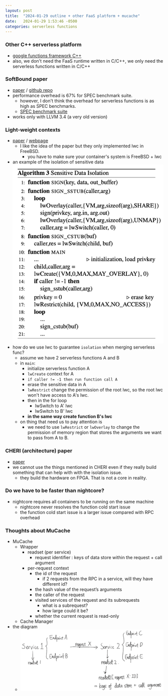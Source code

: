 ```yaml
---
layout: post
title:  "2024-01-29 outline + other FaaS platform + mucache"
date:   2024-01-29 1:53:46 -0500
categories: serverless functions
---
```


### Other C++ serverless platform
- [google functions framework C++](https://github.com/GoogleCloudPlatform/functions-framework-cpp)
- also, we don't need the FaaS runtime written in C/C++, we only need the serverless functions written in C/C++

### SoftBound paper
- [paper](https://llvm.org/pubs/2009-06-PLDI-SoftBound.pdf) / [github repo](https://github.com/santoshn/softboundcets-34)
- performance overhead is 67% for SPEC benchmark suite. 
	+ however, I don't think the overhead for serverless functions is as high as SPEC benchmarks.
	+ [SPEC benchmark suite](https://www.spec.org/cpu2017/Docs/overview.html#suites)
- works only with LLVM 3.4 (a very old version)

### Light-weight contexts
- [paper](https://www.usenix.org/system/files/conference/osdi16/osdi16-litton.pdf) / [webpage](https://www.cs.umd.edu/projects/lwc/)
	+ I like the idea of the paper but they only implemented lwc in FreeBSD.
		* you have to make sure your container's system is FreeBSD + lwc
- an example of the isolation of sensitive data
![s1](/assets/2024-01-29/s1.png)
- how do we use lwc to guarantee `isolation` when merging serverless func?
	+ assume we have 2 serverless functions A and B
	+ in `main`:
		* initialize serverless function A
		* `lwCreate` context for A
		* `if caller != -1 then run function call A`
		* erase the sensitive data in A
		* `lwRestrict` change the permission of the root lwc, so the root lwc won't have access to A's lwc.
		* then in the for loop
			- lwSwitch to A' lwc
			- lwSwitch to B' lwc
		* <strong>in the same way create function B's lwc</strong>
	+ on thing that need us to pay attention is
		* we need to use `lwRestrict` or `lwOverlay` to change the permission of memory region that stores the arguments we want to pass from A to B. 			 

### CHERI (architecture) paper
- [paper](https://www.cl.cam.ac.uk/research/security/ctsrd/pdfs/201505-oakland2015-cheri-compartmentalization.pdf)
- we cannot use the things mentioned in CHERI even if they really build something that can help with with the isolation issue.
	+ they build the hardware on FPGA. That is not a core in reality.

### Do we have to be faster than nightcore?
- nightcore requires all containers to be running on the same machine
	+ nightcore never resolves the function cold start issue
	+ the function cold start issue is a larger issue compared with RPC overhead

### Thoughts about MuCache
- MuCache
	+ Wrapper
		* readset (per service)
			- request identifier : keys of data store within the request + call argument
		* per-request context 
			- the id of the request
				+ if 2 requests from the RPC in a service, will they have different id?
			- the hash value of the request’s arguments 
			- the caller of the request
			- visited services of the request and its subrequests
				+ what is a subrequest?
				+ how large could it be?
			- whether the current request is read-only	
	+ Cache Manager
- the diagram
	+ ![d1](/assets/2024-01-29/d1.png)
